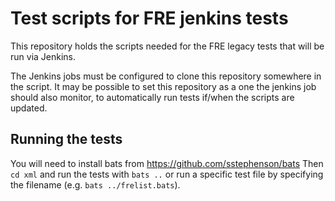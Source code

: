 # Test scripts for FRE jenkins tests

This repository holds the scripts needed for the FRE legacy tests
that will be run via Jenkins. 

The Jenkins jobs must be configured to clone this repository somewhere
in the script.  It may be possible to set this repository as a one the
jenkins job should also monitor, to automatically run tests if/when the
scripts are updated.
 
## Running the tests

You will need to install bats from https://github.com/sstephenson/bats
Then ````cd xml```` and run the tests with ````bats ..```` or run a
specific test file by specifying the filename (e.g.
````bats ../frelist.bats````).
